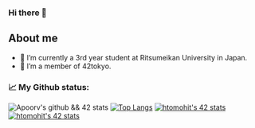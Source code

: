 ### Hi there 👋

## About me

* 🏫 I’m currently a 3rd year student at Ritsumeikan University in Japan.
* 🌱 I’m a member of 42tokyo.

### 📈 My Github status:
![Apoorv's github && 42 stats](https://github-readme-stats.vercel.app/api?username=tomochan0770&show_icons=true&title_color=ffc857&icon_color=8ac926&text_color=daf7dc&bg_color=151515&hide=["stars"])
[![Top Langs](https://github-readme-stats.vercel.app/api/top-langs/?username=tomochan0770&layout=compact&text_color=daf7dc&bg_color=151515)](https://github.com/anuraghazra/github-readme-stats)
[![htomohit's 42 stats](https://badge42.herokuapp.com/api/stats/htomohit?cursus=C%20Piscine)](https://github.com/htomohit/badge42)
[![htomohit's 42 stats](https://badge42.herokuapp.com/api/stats/htomohit?cursus=42cursus)](https://github.com/htomohit/badge42)
